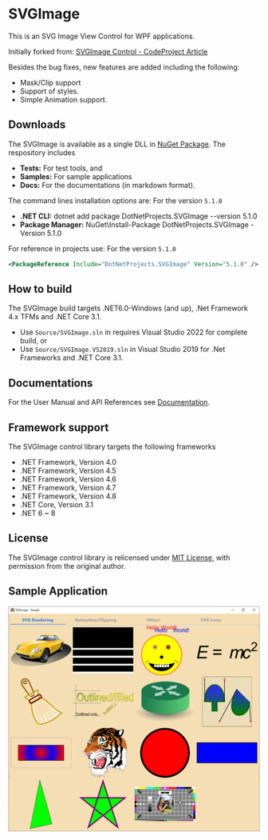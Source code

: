 # SVGImage
This is an SVG Image View Control for WPF applications.

Initially forked from: [SVGImage Control - CodeProject Article](https://www.codeproject.com/Articles/92434/SVGImage-Control)

Besides the bug fixes, new features are added including the following:
  - Mask/Clip support
  - Support of styles.
  - Simple Animation support.

## Downloads
The SVGImage is available as a single DLL in [NuGet Package](https://www.nuget.org/packages/DotNetProjects.SVGImage).
The respository includes
* **Tests:** For test tools, and
* **Samples:** For sample applications
* **Docs:** For the documentations (in markdown format).

The command lines installation options are: For the version `5.1.0`
* **.NET CLI:** dotnet add package DotNetProjects.SVGImage --version 5.1.0
* **Package Manager:** NuGet\Install-Package DotNetProjects.SVGImage -Version 5.1.0

For reference in projects use: For the version `5.1.0`
```xml
<PackageReference Include="DotNetProjects.SVGImage" Version="5.1.0" />
```

## How to build
The SVGImage build targets .NET6.0-Windows (and up), .Net Framework 4.x TFMs and .NET Core 3.1. 
* Use `Source/SVGImage.sln` in requires Visual Studio 2022 for complete build, or 
* Use `Source/SVGImage.VS2019.sln` in Visual Studio 2019 for .Net Frameworks and .NET Core 3.1.

## Documentations
For the User Manual and API References see [Documentation](http://dotnetprojects.github.io/SVGImage/).

## Framework support
The SVGImage control library targets the following frameworks
* .NET Framework, Version 4.0
* .NET Framework, Version 4.5
* .NET Framework, Version 4.6
* .NET Framework, Version 4.7
* .NET Framework, Version 4.8
* .NET Core, Version 3.1
* .NET 6 ~ 8

## License
The SVGImage control library is relicensed under [MIT License](https://github.com/dotnetprojects/SVGImage/blob/master/LICENSE),
with permission from the original author.

## Sample Application

![](Docs/images/sample.png)


